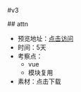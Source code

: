 #v3

## attn

- 预览地址：[点击访问](http://www.clientapprove.com/preview/rev-rei-landing-page/#/)
- 时间：5天
- 考察点：
  - vue
  - 模块复用
- 素材：点击下载